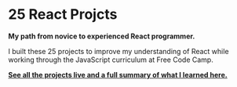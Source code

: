 # 25 React Projcts

**My path from novice to experienced React programmer.**

I built these 25 projects to improve my understanding of React while working through the JavaScript curriculum at Free Code Camp.

**[See all the projects live and a full summary of what I learned here.](https://sean-smith.surge.sh/assets/portfolio/25-react-projects/index.html)**
